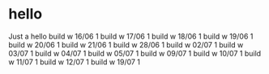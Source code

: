 # hello
Just a hello
build w 16/06 1
build w 17/06 1
build w 18/06 1
build w 19/06 1
build w 20/06 1
build w 21/06 1
build w 28/06 1
build w 02/07 1
build w 03/07 1
build w 04/07 1
build w 05/07 1
build w 09/07 1
build w 10/07 1
build w 11/07 1
build w 12/07 1
build w 19/07 1
